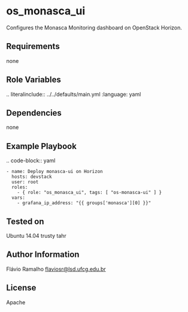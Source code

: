 os_monasca_ui
=============

Configures the Monasca Monitoring dashboard on OpenStack Horizon.

Requirements
------------

none

Role Variables
--------------

.. literalinclude:: ../../defaults/main.yml
   :language: yaml

Dependencies
------------

none

Example Playbook
----------------

.. code-block:: yaml
 
    - name: Deploy monasca-ui on Horizon
      hosts: devstack
      user: root
      roles:
        - { role: "os_monasca_ui", tags: [ "os-monasca-ui" ] }
      vars:
        - grafana_ip_address: "{{ groups['monasca'][0] }}"

Tested on
---------

Ubuntu 14.04 trusty tahr

Author Information
------------------
Flávio Ramalho
flaviosr@lsd.ufcg.edu.br

License
-------
Apache
